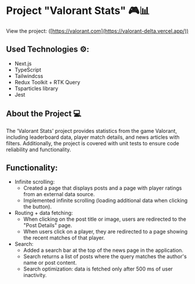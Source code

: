 # Project "Valorant Stats" 🎮📊

View the project: ([https://valorant.com](https://valorant-delta.vercel.app/))

## Used Technologies ⚙️:
- Next.js
- TypeScript
- Tailwindcss
- Redux Toolkit + RTK Query
- Tsparticles library
- Jest

## About the Project 💻
The 'Valorant Stats' project provides statistics from the game Valorant, including leaderboard data, player match details, and news articles with filters. Additionally, the project is covered with unit tests to ensure code reliability and functionality.

## Functionality:

- Infinite scrolling:
    - Created a page that displays posts and a page with player ratings from an external data source.
    - Implemented infinite scrolling (loading additional data when clicking the button).
- Routing + data fetching:
    - When clicking on the post title or image, users are redirected to the "Post Details" page.
    - When users click on a player, they are redirected to a page showing the recent matches of that player.
- Search:
    - Added a search bar at the top of the news page in the application.
    - Search returns a list of posts where the query matches the author's name or post content.
    - Search optimization: data is fetched only after 500 ms of user inactivity.
